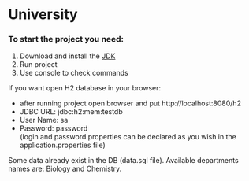 # University

### To start the project you need:

1. Download and install the [JDK](https://www.oracle.com/java/technologies/downloads/)
2. Run project
3. Use console to check commands

If you want open H2 database in your browser:
- after running project open browser and put http://localhost:8080/h2
- JDBC URL: jdbc:h2:mem:testdb 
- User Name: sa
- Password: password  
  (login and password properties can be declared as you wish in the application.properties file)

Some data already exist in the DB (data.sql file). Available departments names are: Biology and Chemistry.

